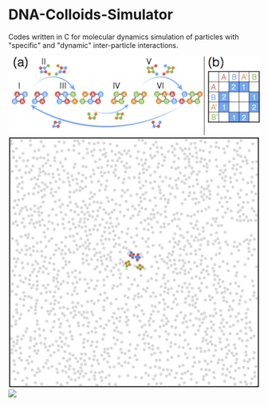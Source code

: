 # DNA-Colloids-Simulator
Codes written in C for molecular dynamics simulation of particles with "specific" and "dynamic" inter-particle interactions.

![](/Figure1.png)
![](/GIF.gif)
<img src="https://github.com/favicon.ico" width="48">
